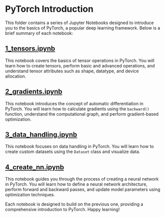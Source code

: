 # PyTorch Introduction

This folder contains a series of Jupyter Notebooks designed to introduce you to the basics of PyTorch, a popular deep learning framework. Below is a brief summary of each notebook:

## [1_tensors.ipynb](1_tensors.ipynb)
This notebook covers the basics of tensor operations in PyTorch. You will learn how to create tensors, perform basic and advanced operations, and understand tensor attributes such as shape, datatype, and device allocation.

## [2_gradients.ipynb](2_gradients.ipynb)
This notebook introduces the concept of automatic differentiation in PyTorch. You will learn how to calculate gradients using the `backward()` function, understand the computational graph, and perform gradient-based optimization.

## [3_data_handling.ipynb](3_data_handling.ipynb)
This notebook focuses on data handling in PyTorch. You will learn how to create custom datasets using the `Dataset` class and visualize data.

## [4_create_nn.ipynb](4_create_nn.ipynb)
This notebook guides you through the process of creating a neural network in PyTorch. You will learn how to define a neural network architecture, perform forward and backward passes, and update model parameters using optimization techniques.

Each notebook is designed to build on the previous one, providing a comprehensive introduction to PyTorch. Happy learning!